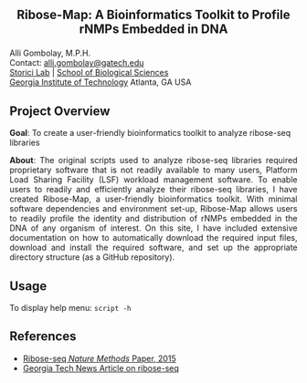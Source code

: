 <h2><p align="center">Ribose-Map: A Bioinformatics Toolkit to Profile rNMPs Embedded in DNA</p></h2>

Alli Gombolay, M.P.H.  
Contact: alli.gombolay@gatech.edu  
[Storici Lab](http://www.storicilab.gatech.edu/) | [School of Biological Sciences](http://www.biology.gatech.edu/)  
[Georgia Institute of Technology](http://www.gatech.edu/) Atlanta, GA USA

## Project Overview
**Goal**: To create a user-friendly bioinformatics toolkit to analyze ribose-seq libraries

<p align="justify">
<b>About</b>: The original scripts used to analyze ribose-seq libraries required proprietary software that is not readily available to many users, Platform Load Sharing Facility (LSF) workload management software.  To enable users to readily and efficiently analyze their ribose-seq libraries, I have created Ribose-Map, a user-friendly bioinformatics toolkit.  With minimal software dependencies and environment set-up, Ribose-Map allows users to readily profile the identity and distribution of rNMPs embedded in the DNA of any organism of interest.  On this site, I have included extensive documentation on how to automatically download the required input files, download and install the required software, and set up the appropriate directory structure (as a GitHub repository).
</p>

## Usage
To display help menu: `script -h`  

## References  
* [Ribose-seq *Nature Methods* Paper, 2015](http://www.ncbi.nlm.nih.gov/pmc/articles/PMC4686381/pdf/nihms742750.pdf)
* [Georgia Tech News Article on ribose-seq](http://www.news.gatech.edu/2015/01/26/ribose-seq-identifies-and-locates-ribonucleotides-genomic-dna)
